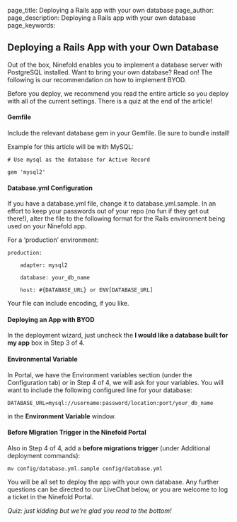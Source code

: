 page_title: Deploying a Rails app with your own database
page_author: 
page_description: Deploying a Rails app with your own database
page_keywords: 

## Deploying a Rails App with your Own Database

Out of the box, Ninefold enables you to implement a database server with PostgreSQL installed. Want to bring your own database? Read on! The following is our recommendation on how to implement BYOD.

Before you deploy, we recommend you read the entire article so you deploy with all of the current settings. There is a quiz at the end of the article!

#### Gemfile

Include the relevant database gem in your Gemfile. Be sure to bundle install!

Example for this article will be with MySQL:

	# Use mysql as the database for Active Record

	gem 'mysql2'

#### Database.yml Configuration

If you have a database.yml file, change it to database.yml.sample. In an effort to keep your passwords out of your repo (no fun if they get out there!), alter the file to the following format for the Rails environment being used on your Ninefold app.

For a ‘production’ environment:

	production:

		adapter: mysql2

 		database: your_db_name

 		host: #{DATABASE_URL} or ENV[DATABASE_URL]

Your file can include encoding, if you like.

#### Deploying an App with BYOD

In the deployment wizard, just uncheck the __I would like a database built for my app__ box in Step 3 of 4.

#### Environmental Variable

In Portal, we have the Environment variables section (under the Configuration tab) or in Step 4 of 4, we will ask for your variables. You will want to include the following configured line for your database:

 	DATABASE_URL=mysql://username:password/location:port/your_db_name

in the __Environment Variable__ window.

#### Before Migration Trigger in the Ninefold Portal

Also in Step 4 of 4, add a __before migrations trigger__ (under Additional deployment commands):

 	mv config/database.yml.sample config/database.yml

You will be all set to deploy the app with your own database. Any further questions can be directed to our LiveChat below, or you are welcome to log a ticket in the Ninefold Portal.

_Quiz: just kidding but we’re glad you read to the bottom!_
